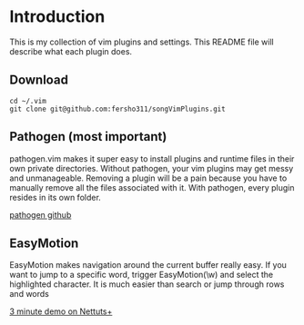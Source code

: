 # Introduction

This is my collection of vim plugins and settings. This README file will describe what each plugin does.

## Download

    cd ~/.vim
    git clone git@github.com:fersho311/songVimPlugins.git

## Pathogen (most important)

pathogen.vim makes it super easy to install plugins and runtime files in their own private directories. 
Without pathogen, your vim plugins may get messy and unmanageable. Removing a plugin will be a pain because you have to manually remove all the files associated with it. With pathogen, every plugin resides in its own folder.

[pathogen github](https://github.com/tpope/vim-pathogen)

## EasyMotion

EasyMotion makes navigation around the current buffer really easy. If you want to jump to a specific word, trigger EasyMotion(\\w) and select the highlighted character. It is much easier than search or jump through rows and words

[3 minute demo on Nettuts+](http://net.tutsplus.com/tutorials/other/vim-essential-plugin-easymotion/)

